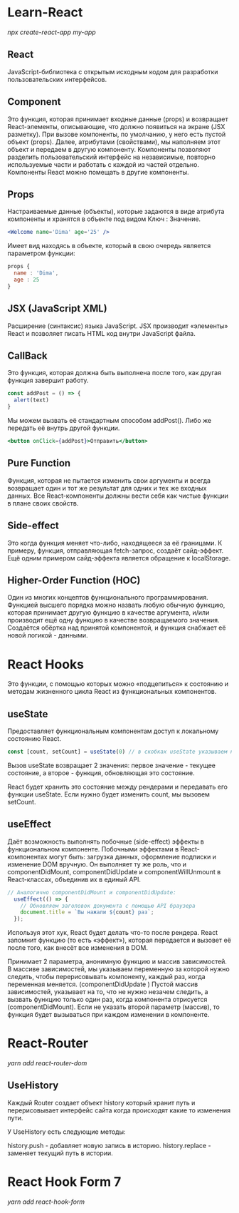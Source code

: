 # Learn-React

*npx create-react-app my-app*

## React

 JavaScript-библиотека с открытым исходным кодом для разработки пользовательских интерфейсов.
 
 ## Component 
 
Это функция, которая принимает входные данные (props) и возвращает React-элементы, описывающие, что должно появиться на экране (JSX разметку). При вызове компоненты, по умолчанию, у него есть пустой объект (props). Далее, атрибутами (свойствами), мы наполняем этот объект и передаем в другую компоненту.
Компоненты позволяют разделить пользовательский интерфейс на независимые, повторно используемые части и работать с каждой из частей отдельно. Компоненты React можно помещать в другие компоненты.

## Props

Настраиваемые данные (объекты), которые задаются в виде атрибута компоненты и хранятся в объекте под видом Ключ : Значение.
```jsx
<Welcome name='Dima' age='25' />
```
Имеет вид находясь в объекте, который в свою очередь является параметром функции:
```jsx
props {
  name : 'Dima',
  age : 25
}
```
## JSX (JavaScript XML) 

Расширение (синтаксис) языка JavaScript. JSX производит «элементы» React и позволяет писать HTML код внутри JavaScript файла. 

## CallBack

Это функция, которая должна быть выполнена после того, как другая функция завершит работу.
```jsx
const addPost = () => { 
  alert(text)
}
```
Мы можем вызвать её стандартным способом addPost(). Либо же передать её внутрь другой функции.
```jsx
<button onClick={addPost}>Отправить</button>
```

## Pure Function 

Функция, которая не пытается изменить свои аргументы и всегда возвращает один и тот же результат для одних и тех же входных данных. Все React-компоненты должны вести себя как чистые функции в плане своих свойств.

## Side-effect 

Это когда функция меняет что-либо, находящееся за её границами. К примеру, функция, отправляющая fetch-запрос, создаёт сайд-эффект. Ещё одним примером сайд-эффекта является обращение к localStorage.

## Higher-Order Function (HOC)

Один из многих концептов функционального программирования. Функцией высшего порядка можно назвать любую обычную функцию, которая принимает другую функцию в качестве аргумента, и/или производит ещё одну функцию в качестве возвращаемого значения. Создаётся обёртка над принятой компонентой, и функция снабжает её новой логикой - данными.

# React Hooks

Это функции, с помощью которых можно «подцепиться» к состоянию и методам жизненного цикла React из функциональных компонентов. 

## useState 

Предоставляет функциональным компонентам доступ к локальному состоянию React.
```jsx
const [count, setCount] = useState(0) // в скобках useState указываем начальное состояние.
```
Вызов useState возвращает 2 значения: первое значение - текущее состояние, а второе - функция, обновляющая это состояние.

React будет хранить это состояние между рендерами и передавать его функции useState. Если нужно будет изменить count, мы вызовем setCount.

## useEffect 

Даёт возможность выполнять побочные (side-effect) эффекты в функциональном компоненте. Побочными эффектами в React-компонентах могут быть: загрузка данных, оформление подписки и изменение DOM вручную. Он выполняет ту же роль, что и componentDidMount, componentDidUpdate и componentWillUnmount в React-классах, объединив их в единый API.

```jsx
// Аналогично componentDidMount и componentDidUpdate:
  useEffect(() => {
    // Обновляем заголовок документа с помощью API браузера
    document.title = `Вы нажали ${count} раз`;
  });
````

Используя этот хук, React будет делать что-то после рендера. React запомнит функцию (то есть «эффект»), которая передается и вызовет её после того, как внесёт все изменения в DOM.

Принимает 2 параметра, анонимную функцию и массив зависимостей.
В массиве зависимостей, мы указываем переменную за которой нужно следить, чтобы перерисовывать компоненту, каждый раз, когда переменная меняется. (componentDidUpdate )
Пустой массив зависимостей, указывает на то, что не нужно незачем следить, а вызвать функцию только один раз, когда компонента отрисуется (componentDidMount). Если не указать второй параметр (массив), то функция будет вызываться при каждом изменении в компоненте.

# React-Router

*yarn add react-router-dom*

## UseHistory

Каждый Router создает объект history который хранит путь и перерисовывает интерфейс сайта когда происходят какие то изменения пути.

У UseHistory есть следующие методы: 

history.push - добавляет новую запись в историю.
history.replace - заменяет текущий путь в истории.

# React Hook Form 7

*yarn add react-hook-form*
